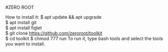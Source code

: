 #ZERO ROOT

How to install it: 
$ apt update && apt upgrade <br>
$ apt install git <br>
$ apt install figlet <br>
$ git clone https://github.com/zeroroot/toolkit <br>
$ cd toolkit
$ chmod 777 run
To run it, type bash tools and select the tools you want to install.
